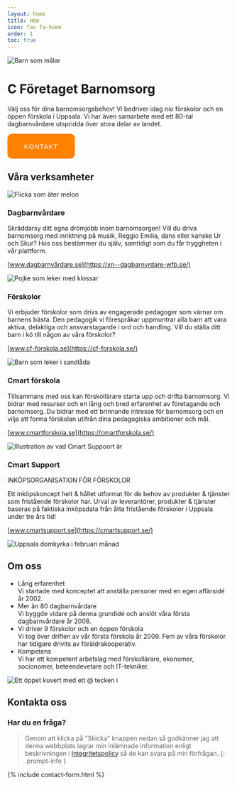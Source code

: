 ```yaml
---
layout: home
title: Hem
icon: fas fa-home
order: 1
toc: true
---
```


![Barn som målar](https://www.cforetaget.se/wp-content/uploads/2022/02/close-up-kids-painting-with-brushes-together.webp)

# C Företaget Barnomsorg

Välj oss för dina barnomsorgsbehov! Vi bedriver idag nio förskolor och en öppen förskola i Uppsala. Vi har även samarbete med ett 80-tal dagbarnvårdare utspridda över stora delar av landet.

<button name="contact-button"  onclick="window.location.href='/kontakt';">Kontakt</button>

## Våra verksamheter

![Flicka som äter melon](https://www.cforetaget.se/wp-content/uploads/2022/02/girl-846357_1920-copy.webp)

### Dagbarnvårdare

Skräddarsy ditt egna drömjobb inom barnomsorgen! Vill du driva barnomsorg med inriktning på musik, Reggio Emilia, dans eller kanske Ur och Skur? Hos oss bestämmer du själv, samtidigt som du får tryggheten i vår plattform.

[www.dagbarnvårdare.se](https://xn--dagbarnvrdare-wfb.se/)

![Pojke som leker med klossar](https://www.cforetaget.se/wp-content/uploads/2022/02/little-boy-playing-home-scaled-1-768x512-1.webp)

### Förskolor

Vi erbjuder förskolor som drivs av engagerade pedagoger som värnar om barnens bästa. Den pedagogik vi förespråkar uppmuntrar alla barn att vara aktiva, delaktiga och ansvarstagande i ord och handling. Vill du ställa ditt barn i kö till någon av våra förskolor?

[www.cf-forskola.se](https://cf-forskola.se/)

![Barn som leker i sandlåda](https://www.cforetaget.se/wp-content/uploads/2022/02/cmart-forskola.webp)

### Cmart förskola

Tillsammans med oss kan förskollärare starta upp och drifta barnomsorg. Vi bidrar med resurser och en lång och bred erfarenhet av företagande och barnomsorg. Du bidrar med ett brinnande intresse för barnomsorg och en vilja att forma förskolan utifrån dina pedagogiska ambitioner och mål.

[www.cmartforskola.se](https://cmartforskola.se/)

![Illustration av vad Cmart Suppoort är](https://www.cforetaget.se/wp-content/uploads/2022/02/cmart-support_revised-1.svg)

### Cmart Support

INKÖPSORGANISATION FÖR FÖRSKOLOR

Ett inköpskoncept helt &amp; hållet utformat för de behov av produkter &amp; tjänster som fristående förskolor har. Urval av leverantörer, produkter &amp; tjänster baseras på faktiska inköpsdata från åtta fristående förskolor i Uppsala under tre års tid!

[www.cmartsupport.se](https://cmartsupport.se/)

![Uppsala domkyrka i februari månad](https://www.cforetaget.se/wp-content/uploads/2022/02/Uppsala_Cathedral_in_February.webp)

## Om oss

- Lång erfarenhet  
    Vi startade med konceptet att anställa personer med en egen affärsidé år 2002.
- Mer än 80 dagbarnvårdare  
    Vi byggde vidare på denna grundidé och anslöt våra första dagbarnvårdare år 2008.
- Vi driver 9 förskolor och en öppen förskola  
    Vi tog över driften av vår första förskola år 2009. Fem av våra förskolor har tidigare drivits av föräldrakooperativ.
- Kompetens  
    Vi har ett kompetent arbetslag med förskollärare, ekonomer, socionomer, beteendevetare och IT-tekniker.

![Ett öppet kuvert med ett @ tecken i](https://www.cforetaget.se/wp-content/uploads/2022/02/questions.svg)


## Kontakta oss

### Har du en fråga? 

> Genom att klicka på "Skicka" knappen nedan så godkänner jag att denna webbplats lagrar min inlämnade information enligt beskrivningen i [Integritetspolicy](http://www.cforetaget.se/integritetspolicy) så de kan svara på min förfrågan. 
{: .prompt-info }

{% include contact-form.html %}


<style>
  button {
    background: #ff8200; 
    letter-spacing: 1px;
    font-size: .9375rem;
    text-transform: uppercase;
    font-weight: 500;
    border-radius: 10px;
    color: #fff;
    line-height: 1;
    padding: 1.367em 2.5em;
    border: none;
  }
  button:hover {
    background: #ffd04d;
  }
</style>